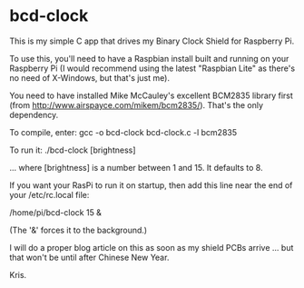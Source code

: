 # bcd-clock

This is my simple C app that drives my Binary Clock Shield for Raspberry Pi.

To use this, you'll need to have a Raspbian install built and running on your Raspberry Pi (I would recommend using the latest "Raspbian Lite" as there's no need of X-Windows, but that's just me).

You need to have installed Mike McCauley's excellent BCM2835 library first (from http://www.airspayce.com/mikem/bcm2835/). That's the only dependency.

To compile, enter: gcc -o bcd-clock bcd-clock.c -l bcm2835

To run it: ./bcd-clock [brightness]

... where [brightness] is a number between 1 and 15. It defaults to 8.

If you want your RasPi to run it on startup, then add this line near the end of your /etc/rc.local file:

/home/pi/bcd-clock 15 &

(The '&' forces it to the background.)

I will do a proper blog article on this as soon as my shield PCBs arrive ... but that won't be until after Chinese New Year.

Kris.
